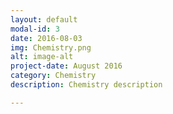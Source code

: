 ```yaml
---
layout: default
modal-id: 3
date: 2016-08-03
img: Chemistry.png
alt: image-alt
project-date: August 2016
category: Chemistry
description: Chemistry description

---
```

